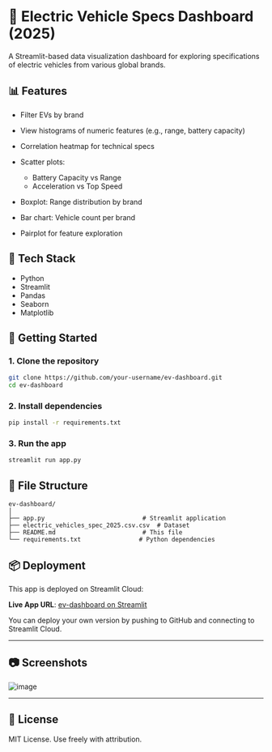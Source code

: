 # 🚗 Electric Vehicle Specs Dashboard (2025)

A Streamlit-based data visualization dashboard for exploring specifications of electric vehicles from various global brands.

## 📊 Features

* Filter EVs by brand
* View histograms of numeric features (e.g., range, battery capacity)
* Correlation heatmap for technical specs
* Scatter plots:

  * Battery Capacity vs Range
  * Acceleration vs Top Speed
* Boxplot: Range distribution by brand
* Bar chart: Vehicle count per brand
* Pairplot for feature exploration

## 🧰 Tech Stack

* Python
* Streamlit
* Pandas
* Seaborn
* Matplotlib

## 🚀 Getting Started

### 1. Clone the repository

```bash
git clone https://github.com/your-username/ev-dashboard.git
cd ev-dashboard
```

### 2. Install dependencies

```bash
pip install -r requirements.txt
```

### 3. Run the app

```bash
streamlit run app.py
```

## 📁 File Structure

```
ev-dashboard/
│
├── app.py                           # Streamlit application
├── electric_vehicles_spec_2025.csv.csv  # Dataset
├── README.md                        # This file
└── requirements.txt                # Python dependencies
```

## 📦 Deployment

This app is deployed on Streamlit Cloud:

**Live App URL**: [ev-dashboard on Streamlit](https://ev-dashboard-4g7u62a9ymbbjlgjj45yur.streamlit.app)

You can deploy your own version by pushing to GitHub and connecting to Streamlit Cloud.

---

## 📷 Screenshots

![image](https://github.com/user-attachments/assets/d1dd2d41-f9a7-4cef-8ca1-7a812148d217)


---

## 📄 License

MIT License. Use freely with attribution.
